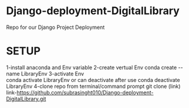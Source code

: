 # Django-deployment-DigitalLibrary
Repo for our Django Project Deployment  
# SETUP
1-install anaconda and Env variable
2-create vertual Env 
  conda create --name LibraryEnv
3-activate Env  
 conda activate LibraryEnv
 or can deactivate after use
 conda deactivate LibraryEnv
4-clone repo from terminal/command prompt
 git clone (link)
link-https://github.com/subrasinght010/Django-deployment-DigitalLibrary.git

